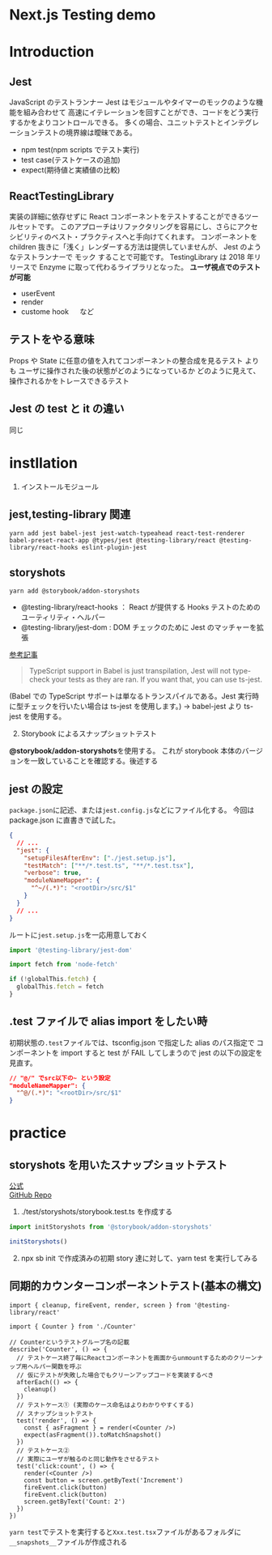 # Next.js Testing demo

# Introduction

## Jest

JavaScript のテストランナー
Jest はモジュールやタイマーのモックのような機能を組み合わせて
高速にイテレーションを回すことができ、コードをどう実行するかをよりコントロールできる。
多くの場合、ユニットテストとインテグレーションテストの境界線は曖昧である。

- npm test(npm scripts でテスト実行)
- test case(テストケースの追加)
- expect(期待値と実績値の比較)

## ReactTestingLibrary

実装の詳細に依存せずに React コンポーネントをテストすることができるツールセットです。
このアプローチはリファクタリングを容易にし、さらにアクセシビリティのベスト・プラクティスへと手向けてくれます。
コンポーネントを children 抜きに「浅く」レンダーする方法は提供していませんが、
Jest のようなテストランナーで モック することで可能です。
TestingLibrary は 2018 年リリースで Enzyme に取って代わるライブラリとなった。
**ユーザ視点でのテストが可能**

- userEvent
- render
- custome hook 　
  など

## テストをやる意味

Props や State に任意の値を入れてコンポーネントの整合成を見るテスト
よりも
ユーザに操作された後の状態がどのようになっているか
どのように見えて、操作されるかをトレースできるテスト

## Jest の test と it の違い

同じ

# instllation

1. インストールモジュール

## jest,testing-library 関連

```
yarn add jest babel-jest jest-watch-typeahead react-test-renderer babel-preset-react-app @types/jest @testing-library/react @testing-library/react-hooks eslint-plugin-jest
```

## storyshots

```
yarn add @storybook/addon-storyshots
```

- @testing-library/react-hooks ： React が提供する Hooks テストのためのユーティリティ・ヘルパー
- @testing-library/jest-dom : DOM チェックのために Jest のマッチャーを拡張

[参考記事](https://zenn.dev/tkdn/books/react-testing-patterns/viewer/quick-install)

> TypeScript support in Babel is just transpilation, Jest will not type-check your tests as they are ran. If you want that, you can use ts-jest.

(Babel での TypeScript サポートは単なるトランスパイルである。Jest 実行時に型チェックを行いたい場合は ts-jest を使用します。)
→ babel-jest より ts-jest を使用する。

2. Storybook によるスナップショットテスト

**@storybook/addon-storyshots**を使用する。
これが storybook 本体のバージョンを一致していることを確認する。後述する

## jest の設定

`package.json`に記述、または`jest.config.js`などにファイル化する。
今回は package.json に直書きで試した。

```json
{
  // ...
  "jest": {
    "setupFilesAfterEnv": ["./jest.setup.js"],
    "testMatch": ["**/*.test.ts", "**/*.test.tsx"],
    "verbose": true,
    "moduleNameMapper": {
      "^~/(.*)": "<rootDir>/src/$1"
    }
  }
  // ...
}
```

ルートに`jest.setup.js`を一応用意しておく

```js
import '@testing-library/jest-dom'

import fetch from 'node-fetch'

if (!globalThis.fetch) {
  globalThis.fetch = fetch
}
```

## .test ファイルで alias import をしたい時

初期状態の`.test`ファイルでは、tsconfig.json で指定した alias のパス指定で
コンポーネントを import すると test が FAIL してしまうので
jest の以下の設定を見直す。

```json
// "@/" でsrc以下の~ という設定
"moduleNameMapper": {
  "^@/(.*)": "<rootDir>/src/$1"
}
```

# practice

## storyshots を用いたスナップショットテスト

[公式](https://storybook.js.org/docs/react/workflows/snapshot-testing) <br>
[GitHub Repo](https://github.com/storybookjs/storybook/blob/master/addons/storyshots/storyshots-core/README.md#configure-your-app-for-jest/README.md)

1. ./test/storyshots/storybook.test.ts を作成する

```ts
import initStoryshots from '@storybook/addon-storyshots'

initStoryshots()
```

2. npx sb init で作成済みの初期 story 達に対して、yarn test を実行してみる

## 同期的カウンターコンポーネントテスト(基本の構文)

```tsx
import { cleanup, fireEvent, render, screen } from '@testing-library/react'

import { Counter } from './Counter'

// Counterというテストグループ名の記載
describe('Counter', () => {
  // テストケース終了毎にReactコンポーネントを画面からunmountするためのクリーンナップ用ヘルパー関数を呼ぶ
  // 仮にテストが失敗した場合でもクリーンアップコードを実装するべき
  afterEach(() => {
    cleanup()
  })
  // テストケース① (実際のケース命名はよりわかりやすくする)
  // スナップショットテスト
  test('render', () => {
    const { asFragment } = render(<Counter />)
    expect(asFragment()).toMatchSnapshot()
  })
  // テストケース②
  // 実際にユーザが触るのと同じ動作をさせるテスト
  test('click:count', () => {
    render(<Counter />)
    const button = screen.getByText('Increment')
    fireEvent.click(button)
    fireEvent.click(button)
    screen.getByText('Count: 2')
  })
})
```

`yarn test`でテストを実行すると`Xxx.test.tsx`ファイルがあるフォルダに
`__snapshots__`ファイルが作成される
